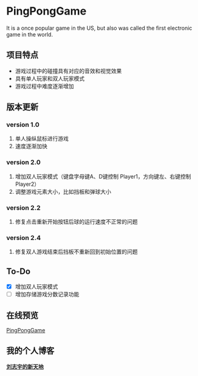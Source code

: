 # PingPongGame
It is a once popular game in the US, but also was called the first electronic game in the world.

## 项目特点
* 游戏过程中的碰撞具有对应的音效和视觉效果
* 具有单人玩家和双人玩家模式
* 游戏过程中难度逐渐增加

## 版本更新
### version 1.0

1. 单人操纵鼠标进行游戏
2. 速度逐渐加快

### version 2.0
1. 增加双人玩家模式（键盘字母键A、D键控制 Player1，方向键左、右键控制 Player2）
2. 调整游戏元素大小，比如挡板和弹球大小

### version 2.2
1. 修复点击重新开始按钮后球的运行速度不正常的问题

### version 2.4
1. 修复双人游戏结束后挡板不重新回到初始位置的问题

## To-Do

- [x] 增加双人玩家模式
- [ ] 增加存储游戏分数记录功能

## 在线预览
[PingPongGame](http://barryliu1995.studio/PingPongGame/)


## 我的个人博客
**[刘志宇的新天地](http://barryliu1995.studio/)**
